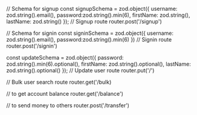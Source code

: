 // Schema for signup
const signupSchema = zod.object({
    username: zod.string().email(),
    password:zod.string().min(6),
    firstName: zod.string(),
    lastName: zod.string()
});
// Signup route
router.post('/signup')


// Schema for signin
const signinSchema = zod.object({
    username: zod.string().email(),
    password:zod.string().min(6)
})
// Signin route
router.post('/signin')


const updateSchema = zod.object({
    password: zod.string().min(6).optional(),
    firstName: zod.string().optional(),
    lastName: zod.string().optional()
});
// Update user route
router.put('/')


// Bulk user search route
router.get('/bulk)


// to get account balance
router.get('/balance')

// to send money to others
router.post('/transfer')